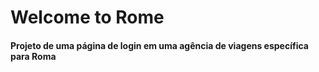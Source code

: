 # Welcome to Rome

#### Projeto de uma página de login em uma agência de viagens específica para Roma

 
